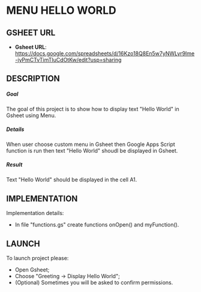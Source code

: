 MENU HELLO WORLD
================


GSHEET URL
----------

* **Gsheet URL**: https://docs.google.com/spreadsheets/d/16Kzo18Q8En5w7yNWLyr9Ime-jyPmCTvTimTIuCdOtKw/edit?usp=sharing


DESCRIPTION
-----------

##### Goal
The goal of this project is to show how to display text "Hello World" in Gsheet using Menu.

##### Details
When user choose custom menu in Gsheet then Google Apps Script function is run then text "Hello World" shoudl be displayed in Gsheet.

##### Result 
Text "Hello World" should be displayed in the cell A1.


IMPLEMENTATION
-----------

Implementation details:
* In file "functions.gs" create functions onOpen() and myFunction().
  

LAUNCH
------

To launch project please:
* Open Gsheet;
* Choose "Greeting -> Display Hello World";
* (Optional) Sometimes you will be asked to confirm permissions.